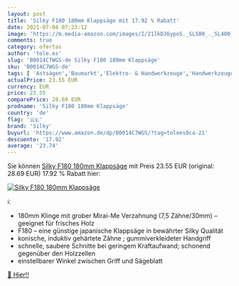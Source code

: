 ```yaml
---
layout: post
title: 'Silky F180 180mm Klappsäge mit 17.92 % Rabatt'
date: 2021-07-04 07:23:12
image: 'https://m.media-amazon.com/images/I/21lkDJ6ypoS._SL500_._SL400_.jpg'
comments: true
category: ofertas
author: 'tole.es'
slug: 'B0014C7WGS-de Silky F180 180mm Klappsäge'
sku: 'B0014C7WGS-de'
tags: [ 'Astsägen','Baumarkt','Elektro- & Handwerkzeuge','Handwerkzeuge','Sägen & Zubehör','silky', ]
actualPrice: 23.55 EUR
currency: EUR
price: 23.55
comparePrice: 28.69 EUR
prodname: 'Silky F180 180mm Klappsäge'
country: 'de'
flag: '🇩🇪'
brand: 'Silky'
buyurl: 'https://www.amazon.de/dp/B0014C7WGS/?tag=tolees0ca-21'
descuento: '17.92'
average: '23.74'
---
```


Sie können [Silky F180 180mm Klappsäge](https://www.amazon.de/dp/B0014C7WGS/?tag=tolees0ca-21) mit Preis 23.55 EUR (original: 28.69 EUR) 17.92 % Rabatt hier:

[![Silky F180 180mm Klappsäge](https://m.media-amazon.com/images/I/21lkDJ6ypoS._SL500_._SL400_.jpg)](https://www.amazon.de/dp/B0014C7WGS/?tag=tolees0ca-21)

ℹ️:

- 180mm Klinge mit grober Mirai-Me Verzahnung (7,5 Zähne/30mm) – geeignet für frisches Holz
- F180 – eine günstige japanische Klappsäge in bewährter Silky Qualität
- konische, induktiv gehärtete Zähne ; gummiverkleideter Handgriff
- schnelle, saubere Schnitte bei geringem Kraftaufwand; schonend gegenüber den Holzzellen
- einstellbarer Winkel zwischen Griff und Sägeblatt

[🛒 Hier!!](https://www.amazon.de/dp/B0014C7WGS/?tag=tolees0ca-21)
